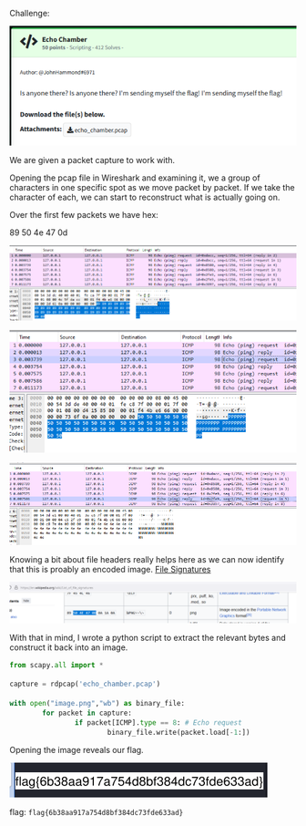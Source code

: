 Challenge:

![Alt text](images/1.challenge.PNG)

We are given a packet capture to work with.

Opening the pcap file in Wireshark and examining it, we a group of characters in one specific spot as we move packet by packet.  If we take the character of each, we can start to reconstruct what is actually going on.  

Over the first few packets we have hex:

89 50 4e 47 0d

![Alt text](images/2.wiresharkheader1.PNG)

![Alt text](images/3.wharesharkheader2.PNG)

![Alt text](images/4.wharesharkheader3.PNG)

Knowing a bit about file headers really helps here as we can now identify that this is proably an encoded image.
[File Signatures](https://en.wikipedia.org/wiki/List_of_file_signatures)

![Alt text](images/5.filesignature.PNG)

With that in mind, I wrote a python script to extract the relevant bytes and construct it back into an image.


```python
from scapy.all import *

capture = rdpcap('echo_chamber.pcap')

with open("image.png","wb") as binary_file:
        for packet in capture:
                if packet[ICMP].type == 8: # Echo request
                        binary_file.write(packet.load[-1:])
```

Opening the image reveals our flag.

![Alt text](images/6.flag.PNG)


flag: ```flag{6b38aa917a754d8bf384dc73fde633ad}```